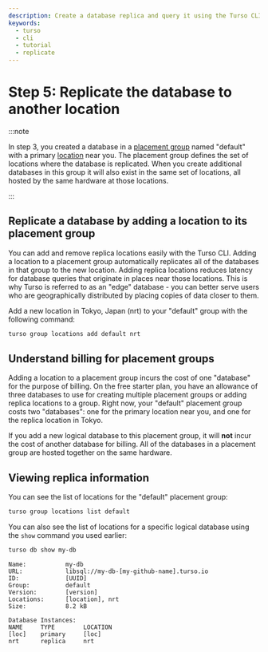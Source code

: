 ```yaml
---
description: Create a database replica and query it using the Turso CLI.
keywords:
  - turso
  - cli
  - tutorial
  - replicate
---
```


# Step 5: Replicate the database to another location

:::note

In step 3, you created a database in a [placement group] named "default" with a
primary [location] near you. The placement group defines the set of locations
where the database is replicated. When you create additional databases in this
group it will also exist in the same set of locations, all hosted by the same
hardware at those locations.

:::

## Replicate a database by adding a location to its placement group

You can add and remove replica locations easily with the Turso CLI. Adding a
location to a placement group automatically replicates all of the databases in
that group to the new location. Adding replica locations reduces latency for
database queries that originate in places near those locations. This is why
Turso is referred to as an "edge" database - you can better serve users who are
geographically distributed by placing copies of data closer to them.

Add a new location in Tokyo, Japan (nrt) to your "default" group with the
following command:

```bash
turso group locations add default nrt
```

## Understand billing for placement groups

Adding a location to a placement group incurs the cost of one "database" for the
purpose of billing. On the free starter plan, you have an allowance of three
databases to use for creating multiple placement groups or adding replica
locations to a group. Right now, your "default" placement group costs two
"databases": one for the primary location near you, and one for the replica
location in Tokyo.

If you add a new logical database to this placement group, it will **not** incur
the cost of another database for billing. All of the databases in a placement
group are hosted together on the same hardware.

## Viewing replica information

You can see the list of locations for the "default" placement group:

```bash
turso group locations list default
```

You can also see the list of locations for a specific logical database using the
`show` command you used earlier:

```bash
turso db show my-db
```

```console {6,11-12}
Name:           my-db
URL:            libsql://my-db-[my-github-name].turso.io
ID:             [UUID]
Group:          default
Version:        [version]
Locations:      [location], nrt
Size:           8.2 kB

Database Instances:
NAME     TYPE        LOCATION
[loc]    primary     [loc]
nrt      replica     nrt
```


[placement group]: /concepts#placement-group
[location]: /concepts#location
